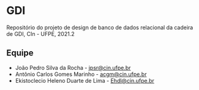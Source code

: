 # GDI
Repositório do projeto de design de banco de dados relacional da cadeira de GDI, CIn - UFPE, 2021.2


## Equipe

* João Pedro Silva da Rocha - jpsr@cin.ufpe.br
* Antônio Carlos Gomes Marinho - acgm@cin.ufpe.br
* Ekistoclecio Heleno Duarte de Lima - Ehdl@cin.ufpe.br

